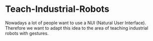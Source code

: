 # Teach-Industrial-Robots
Nowadays a lot of people want to use a NUI (Natural User Interface). Therefore we want to adapt this idea to the area of teaching industrial robots with gestures.
